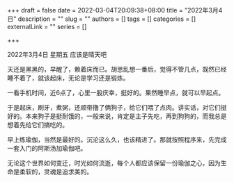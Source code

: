 +++
draft = false
date = 2022-03-04T20:09:38+08:00
title = "2022年3月4日"
description = ""
slug = ""
authors = []
tags = []
categories = []
externalLink = ""
series = []

+++

2022年3月4日
星期五
应该是晴天吧

天还是黑黑的，早醒了，赖着床而已。胡思乱想一番后，觉得不管几点，既然已经睡不着了，就该起床，无论是学习还是锻炼。

一看手机时间，近6点了，心里一股庆幸，挺好的。果然睡早点，就可以早起点。

于是起床，刷牙，煮粥，还顺带撸了俩狗子，给它们喂了点肉。讲实话，对它们挺好的。本来狗子是挺耐饿的，一般来说，肯定是主子先吃，再到狗狗的，而我总是想着先给它们搞吃的。

早上练瑜伽，当然是最好的。沉沦这么久，也该精进了。那就按照程序来，先完成一套入门的阿斯汤加瑜伽吧。

无论这个世界如何变迁，时光如何流逝，每个人都应该保留一份瑜伽之心，因为生命是柔软的，灵魂是追求美的。